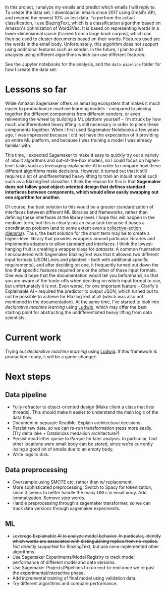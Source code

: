 In this project, I analyze my emails and predict which emails I will reply to. To create the data set, I download all emails since 2017 using Gmail's API, and reserve the newest 10% as test data.
To perform the actual classification, I use BlazingText, which is a classification algorithm based on Amazon's optimization of Word2Vec. It is based on representing words in a lower-dimensional space (trained from a large book corpus), which can then be used to cluster documents based on their words. Features used are the words in the email body. Unfortunately, this algorithm does not support using additional features such as sender. In the future, I plan to add analyses using different algorithms which can use different features.

See the Jupyter notebooks for the analysis, and the `data-pipeline` folder for how I create the data set.

# Lessons so far

While Amazon Sagemaker  offers an amazing ecosystem that makes it much easier to productionize machine learning models - compared to piecing together the different components from different vendors, or even reinventing the wheel by building a ML platform yourself - I'm struck by how much undifferentiated heavy lifting is still necessary in order to piece these components together. When I first used Sagemaker Notebooks a few years ago, I was impressed because I did not have the expectation of it providing an entire ML platform, and because I was training a model I was already familiar with.

This time, I expected Sagemaker to make it easy to quickly try out a variety of inbuilt algorithms and out-of-the-box models, so I could focus on higher-level tasks such as leveraging explainable-AI in order to compare how these different algorithms make decisions.
However, it turned out that it still requires a lot of undifferentiated heavy lifting to train an inbuilt model such such as a BlazingText classifier.
I think the reason for this is that **Sagemaker does not follow good object-oriented design that defines standard interfaces between components, which would allow easily swapping out one algorithm for another.**

Of course, the best solution to this would be a greater standardization of interfaces between different ML libraries and frameworks, rather than defining these interfaces at the library level.
 I hope this will happen in the medium-term, but this is clearly not an easy task because it poses a coordination problem (and to some extent even a
[collective-action dilemma](https://en.wikipedia.org/wiki/Collective_action_problem)). Thus, the best solution for the short term may be to create a higher-level library that provides wrappers around particular libraries and implements adapters to allow standardized interfaces.
 I think the lowest-hanging fruit is creating a wrapper class for *datasets*: A common frustration I encountered with Sagemaker BlazingText was that it allowed two different input formats (JSON Lines and plaintext - both with additional specific requirements), and after deciding on one, it frequently turned out down the line that specific features required one or the other of these input formats. One would hope that the documentation would tell you beforehand, so that you are aware of the trade-offs when deciding on which input format to use, but unfortunately it is not. Even worse, for one important feature – Clarify's Explainable AI – required the predictor to output JSON, which turned out to not be possible to achieve for BlazingText at all (which was also not mentioned in the documentation).
At the same time, I've started to look into *declarative machine learning* using [Ludwig](https://ludwig.ai/latest/), which may offer the best starting point for abstracting the undifferentiated heavy lifting from data scientists.

# Current work

Trying out *declarative machine learning* using [Ludwig](https://ludwig.ai/latest/).
If this framework is production-ready, it will be a game-changer!

# Next steps

## Data pipeline

- Fully refractor to object-oriented design (Make client a class that lists threads). This should make it easier to understand the main logic of the data flow.
- Document in separate ReadMe. Explain architectural decisions.
- Persist raw data, so we can re-run transformation steps more easily. (Try delta lake + Databricks medallion architecture?)
- Persist dead letter queue to Parque for later analysis. In particular, find other locations were email body can be stored, since we're currently losing a good bit of emails due to an empty body.
- Write logs to disk.

## Data preprocessing

- Oversample using SMOTE etc, rather than w/ replacement.
- More sophisticated preprocessing: Switch to Spacy for tokenization, since it seems to better handle the many URLs in email body. Add lemmatization. Remove stop words.
- Handle preprocessing through a sagemaker transformer, so we can track data versions through sagemaker experiments.

## ML

- ~~Leverage Explainable AI to analyze model behavior. In particular, identify which words are associated with distinguishing replies from no-replies.~~ Not directly supported for BlazingText, but use once implemented other algorithms.
- Use Sagemaker Experiments/Model Registry to track model performance of different model and data versions.
- Use Sagemaker Projects/Pipelines to run end-to-end once we're past the experimental/interactive phase.
- Add incremental training of final model using validation data.
- Try different algorithms and compare performance.
